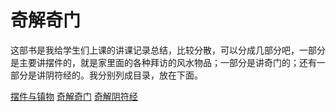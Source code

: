 # 奇解奇门

这部书是我给学生们上课的讲课记录总结，比较分散，可以分成几部分吧，一部分是主要讲摆件的，就是家里面的各种拜访的风水物品；一部分是讲奇门的；还有一部分是讲阴符经的。我分别列成目录，放在下面。

[摆件与镇物]()
[奇解奇门]()
[奇解阴符经]()
